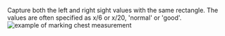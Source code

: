 Capture both the left and right sight values with the same rectangle. 
The values are often specified as x/6 or x/20, 'normal' or 'good'. 
![example of marking chest measurement](assets/anzac/att_sight.gif)